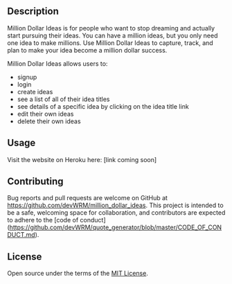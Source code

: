 ## Description

Million Dollar Ideas is for people who want to stop dreaming and actually start pursuing their ideas. You can have a million ideas, but you only need one idea to make millions. Use Million Dollar Ideas to capture, track, and plan to make your idea become a million dollar success.

Million Dollar Ideas allows users to:
- signup
- login
- create ideas
- see a list of all of their idea titles
- see details of a specific idea by clicking on the idea title link
- edit their own ideas
- delete their own ideas

## Usage

Visit the website on Heroku here:
    [link coming soon]

## Contributing

Bug reports and pull requests are welcome on GitHub at https://github.com/devWRM/million_dollar_ideas. This project is intended to be a safe, welcoming space for collaboration, and contributors are expected to adhere to the [code of conduct] (https://github.com/devWRM/quote_generator/blob/master/CODE_OF_CONDUCT.md).


## License

Open source under the terms of the [MIT License](https://opensource.org/licenses/MIT).


